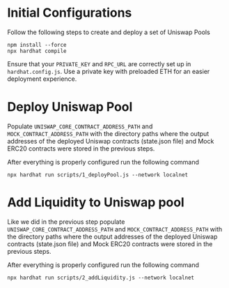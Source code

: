# Initial Configurations

Follow the following steps to create and deploy a set of Uniswap Pools
```shell
npm install --force
npx hardhat compile
```

Ensure that your `PRIVATE_KEY` and `RPC_URL` are correctly set up in `hardhat.config.js`. Use a private key with preloaded ETH for an easier deployment experience.

# Deploy Uniswap Pool

Populate `UNISWAP_CORE_CONTRACT_ADDRESS_PATH` and `MOCK_CONTRACT_ADDRESS_PATH` with the directory paths where the output addresses of the deployed Uniswap contracts (state.json file) and Mock ERC20 contracts were stored in the previous steps.

After everything is properly configured run the following command

```shell
npx hardhat run scripts/1_deployPool.js --network localnet
```

# Add Liquidity to Uniswap pool

Like we did in the previous step populate `UNISWAP_CORE_CONTRACT_ADDRESS_PATH` and `MOCK_CONTRACT_ADDRESS_PATH` with the directory paths where the output addresses of the deployed Uniswap contracts (state.json file) and Mock ERC20 contracts were stored in the previous steps.

After everything is properly configured run the following command

```shell
npx hardhat run scripts/2_addLiquidity.js --network localnet
```